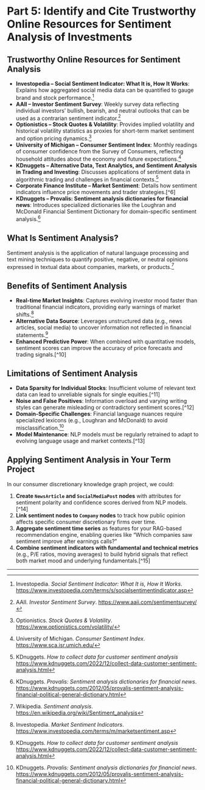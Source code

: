 # Part 5: Identify and Cite Trustworthy Online Resources for Sentiment Analysis of Investments

## Trustworthy Online Resources for Sentiment Analysis

- **Investopedia – Social Sentiment Indicator: What It is, How It Works**: Explains how aggregated social media data can be quantified to gauge brand and stock performance.[^1]  
- **AAII – Investor Sentiment Survey**: Weekly survey data reflecting individual investors’ bullish, bearish, and neutral outlooks that can be used as a contrarian sentiment indicator.[^2]  
- **Optionistics – Stock Quotes & Volatility**: Provides implied volatility and historical volatility statistics as proxies for short-term market sentiment and option pricing dynamics.[^3]  
- **University of Michigan – Consumer Sentiment Index**: Monthly readings of consumer confidence from the Survey of Consumers, reflecting household attitudes about the economy and future expectations.[^4]  
- **KDnuggets – Alternative Data, Text Analytics, and Sentiment Analysis in Trading and Investing**: Discusses applications of sentiment data in algorithmic trading and challenges in financial contexts.[^5]  
- **Corporate Finance Institute – Market Sentiment**: Details how sentiment indicators influence price movements and trader strategies.[^6]  
- **KDnuggets – Provalis: Sentiment analysis dictionaries for financial news**: Introduces specialized dictionaries like the Loughran and McDonald Financial Sentiment Dictionary for domain-specific sentiment analysis.[^7]  

## What Is Sentiment Analysis?

Sentiment analysis is the application of natural language processing and text mining techniques to quantify positive, negative, or neutral opinions expressed in textual data about companies, markets, or products.[^8]

## Benefits of Sentiment Analysis

- **Real-time Market Insights**: Captures evolving investor mood faster than traditional financial indicators, providing early warnings of market shifts.[^9]  
- **Alternative Data Source**: Leverages unstructured data (e.g., news articles, social media) to uncover information not reflected in financial statements.[^5]  
- **Enhanced Predictive Power**: When combined with quantitative models, sentiment scores can improve the accuracy of price forecasts and trading signals.[^10]  

## Limitations of Sentiment Analysis

- **Data Sparsity for Individual Stocks**: Insufficient volume of relevant text data can lead to unreliable signals for single equities.[^11]  
- **Noise and False Positives**: Information overload and varying writing styles can generate misleading or contradictory sentiment scores.[^12]  
- **Domain-Specific Challenges**: Financial language nuances require specialized lexicons (e.g., Loughran and McDonald) to avoid misclassification.[^7]  
- **Model Maintenance**: NLP models must be regularly retrained to adapt to evolving language usage and market contexts.[^13]  

## Applying Sentiment Analysis in Your Term Project

In our consumer discretionary knowledge graph project, we could:

1. **Create `NewsArticle` and `SocialMediaPost` nodes** with attributes for sentiment polarity and confidence scores derived from NLP models.[^14]  
2. **Link sentiment nodes to `Company` nodes** to track how public opinion affects specific consumer discretionary firms over time.  
3. **Aggregate sentiment time series** as features for your RAG-based recommendation engine, enabling queries like “Which companies saw sentiment improve after earnings calls?”  
4. **Combine sentiment indicators with fundamental and technical metrics** (e.g., P/E ratios, moving averages) to build hybrid signals that reflect both market mood and underlying fundamentals.[^15]  

---

[^1]: Investopedia. *Social Sentiment Indicator: What It is, How It Works*. https://www.investopedia.com/terms/s/socialsentimentindicator.asp  
[^2]: AAII. *Investor Sentiment Survey*. https://www.aaii.com/sentimentsurvey/  
[^3]: Optionistics. *Stock Quotes & Volatility*. https://www.optionistics.com/volatility/  
[^4]: University of Michigan. *Consumer Sentiment Index*. https://www.sca.isr.umich.edu/  
[^5]: KDnuggets. *How to collect data for customer sentiment analysis* https://www.kdnuggets.com/2022/12/collect-data-customer-sentiment-analysis.html 
[^7]: KDnuggets. *Provalis: Sentiment analysis dictionaries for financial news*. https://www.kdnuggets.com/2012/05/provalis-sentiment-analysis-financial-political-general-dictionary.html 
[^8]: Wikipedia. *Sentiment analysis*. https://en.wikipedia.org/wiki/Sentiment_analysis  
[^9]: Investopedia. *Market Sentiment Indicators*. https://www.investopedia.com/terms/m/marketsentiment.asp  
